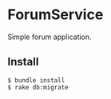 # ForumService

Simple forum application.

## Install 
  ```
  $ bundle install
  $ rake db:migrate
  ```
